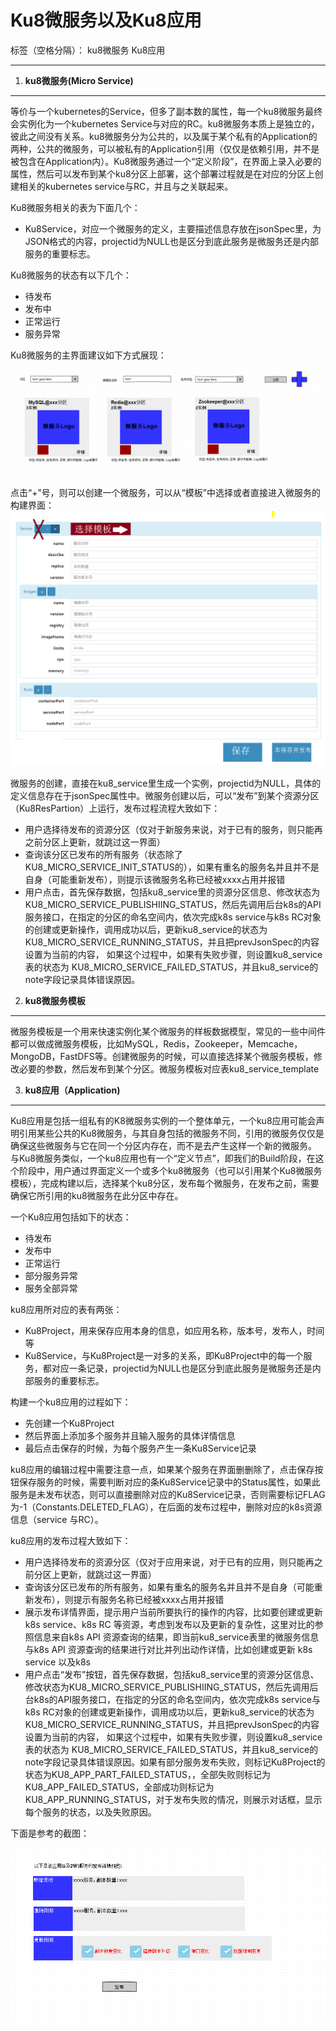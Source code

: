 # Ku8微服务以及Ku8应用

标签（空格分隔）： ku8微服务 Ku8应用

---

1. **ku8微服务(Micro Service)**
----------------------------

等价与一个kubernetes的Service，但多了副本数的属性，每一个ku8微服务最终会实例化为一个kubernetes Service与对应的RC。ku8微服务本质上是独立的，彼此之间没有关系。ku8微服务分为公共的，以及属于某个私有的Application的两种，公共的微服务，可以被私有的Application引用（仅仅是依赖引用，并不是被包含在Application内）。Ku8微服务通过一个“定义阶段”，在界面上录入必要的属性，然后可以发布到某个ku8分区上部署，这个部署过程就是在对应的分区上创建相关的kubernetes service与RC，并且与之关联起来。

Ku8微服务相关的表为下面几个：

- Ku8Service，对应一个微服务的定义，主要描述信息存放在jsonSpec里，为JSON格式的内容，projectid为NULL也是区分到底此服务是微服务还是内部服务的重要标志。

Ku8微服务的状态有以下几个：

 - 待发布
 - 发布中
 - 正常运行
 - 服务异常


Ku8微服务的主界面建议如下方式展现：
![ImageLoadFailed](../../res/micro-service-list.PNG)
 
 点击“+”号，则可以创建一个微服务，可以从“模板”中选择或者直接进入微服务的构建界面：
 ![ImageLoadFailed](../../res/micro-service-def.PNG)
 
 微服务的创建，直接在ku8_service里生成一个实例，projectid为NULL，具体的定义信息存在于jsonSpec属性中。微服务创建以后，可以“发布”到某个资源分区（Ku8ResPartion）上运行，发布过程流程大致如下：
 
-  用户选择待发布的资源分区（仅对于新服务来说，对于已有的服务，则只能再之前分区上更新，就跳过这一界面）  
-  查询该分区已发布的所有服务（状态除了KU8_MICRO_SERVICE_INIT_STATUS的），如果有重名的服务名并且并不是自身（可能重新发布），则提示该微服务名称已经被xxxx占用并报错
-  用户点击，首先保存数据，包括ku8_service里的资源分区信息、修改状态为KU8_MICRO_SERVICE_PUBLISHIING_STATUS，然后先调用后台k8s的API服务接口，在指定的分区的命名空间内，依次完成k8s service与k8s RC对象的创建或更新操作，调用成功以后，更新ku8_service的状态为KU8_MICRO_SERVICE_RUNNING_STATUS，并且把prevJsonSpec的内容设置为当前的内容， 如果这个过程中，如果有失败步骤，则设置ku8_service表的状态为 KU8_MICRO_SERVICE_FAILED_STATUS，并且ku8_service的note字段记录具体错误原因。

2. **ku8微服务模板**
---------------
微服务模板是一个用来快速实例化某个微服务的样板数据模型，常见的一些中间件都可以做成微服务模板，比如MySQL，Redis，Zookeeper，Memcache，MongoDB，FastDFS等。创建微服务的时候，可以直接选择某个微服务模板，修改必要的参数，然后发布到某个分区。微服务模板对应表ku8_service_template


3. **ku8应用（Application)**
---------------
Ku8应用是包括一组私有的K8微服务实例的一个整体单元，一个ku8应用可能会声明引用某些公共的Ku8微服务，与其自身包括的微服务不同，引用的微服务仅仅是确保这些微服务与它在同一个分区内存在，而不是去产生这样一个新的微服务。
     与Ku8微服务类似，一个ku8应用也有一个“定义节点”，即我们的Build阶段，在这个阶段中，用户通过界面定义一个或多个ku8微服务（也可以引用某个Ku8微服务模板），完成构建以后，选择某个ku8分区，发布每个微服务，在发布之前，需要确保它所引用的ku8微服务在此分区中存在。

一个Ku8应用包括如下的状态：

 - 待发布
 - 发布中
 - 正常运行
 - 部分服务异常
 - 服务全部异常

ku8应用所对应的表有两张：
   
- Ku8Project，用来保存应用本身的信息，如应用名称，版本号，发布人，时间等
- Ku8Service，与Ku8Project是一对多的关系，即Ku8Project中的每一个服务，都对应一条记录，projectid为NULL也是区分到底此服务是微服务还是内部服务的重要标志。

构建一个ku8应用的过程如下：

- 先创建一个Ku8Project
- 然后界面上添加多个服务并且输入服务的具体详情信息
- 最后点击保存的时候，为每个服务产生一条Ku8Service记录

ku8应用的编辑过程中需要注意一点，如果某个服务在界面删删除了，点击保存按钮保存服务的时候，需要判断对应的条Ku8Service记录中的Status属性，如果此服务是未发布状态，则可以直接删除对应的Ku8Service记录，否则需要标记FLAG为-1（Constants.DELETED_FLAG），在后面的发布过程中，删除对应的k8s资源信息（service 与RC）。

ku8应用的发布过程大致如下：

- 用户选择待发布的资源分区（仅对于应用来说，对于已有的应用，则只能再之前分区上更新，就跳过这一界面）  
-  查询该分区已发布的所有服务，如果有重名的服务名并且并不是自身（可能重新发布），则提示有服务名称已经被xxxx占用并报错
-  展示发布详情界面，提示用户当前所要执行的操作的内容，比如要创建或更新 k8s service、k8s RC  等资源，考虑到发布以及更新的复杂性，这里对比的参照信息来自k8s API 资源查询的结果，即当前ku8_service表里的微服务信息与k8s API 资源查询的结果进行对比并列出动作详情，比如创建或更新 k8s service 以及k8s
-  用户点击“发布”按钮，首先保存数据，包括ku8_service里的资源分区信息、修改状态为KU8_MICRO_SERVICE_PUBLISHIING_STATUS，然后先调用后台k8s的API服务接口，在指定的分区的命名空间内，依次完成k8s service与k8s RC对象的创建或更新操作，调用成功以后，更新ku8_service的状态为KU8_MICRO_SERVICE_RUNNING_STATUS，并且把prevJsonSpec的内容设置为当前的内容， 如果这个过程中，如果有失败步骤，则设置ku8_service表的状态为 KU8_MICRO_SERVICE_FAILED_STATUS，并且ku8_service的note字段记录具体错误原因。如果有部分服务发布失败，则标记Ku8Project的状态为KU8_APP_PART_FAILED_STATUS，，全部失败则标记为KU8_APP_FAILED_STATUS，全部成功则标记为KU8_APP_RUNNING_STATUS，对于发布失败的情况，则展示对话框，显示每个服务的状态，以及失败原因。

下面是参考的截图：

![ImageLoadFailed](../../res/app-deploy-1.png)









